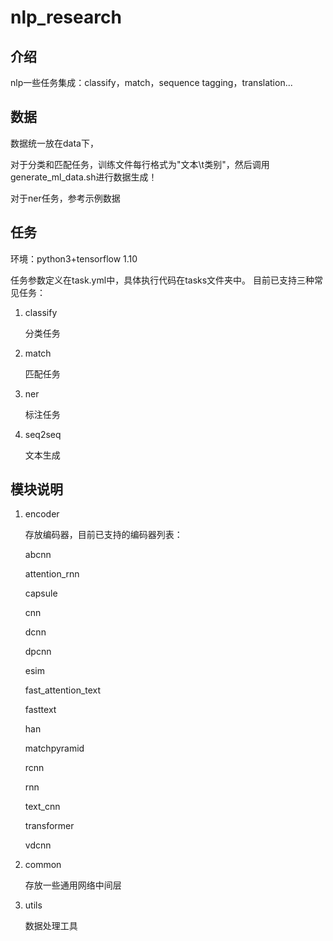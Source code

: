# nlp_research


## 介绍
nlp一些任务集成：classify，match，sequence tagging，translation...

## 数据
  数据统一放在data下，

  对于分类和匹配任务，训练文件每行格式为"文本\t类别"，然后调用generate_ml_data.sh进行数据生成！

  对于ner任务，参考示例数据

## 任务
环境：python3+tensorflow 1.10

任务参数定义在task.yml中，具体执行代码在tasks文件夹中。
目前已支持三种常见任务：

1. classify

    分类任务

2. match

    匹配任务

3. ner

    标注任务

4. seq2seq

    文本生成

## 模块说明

1. encoder

    存放编码器，目前已支持的编码器列表：
    
    abcnn
    
    attention_rnn
    
    capsule
    
    cnn
    
    dcnn
    
    dpcnn
    
    esim
    
    fast_attention_text
    
    fasttext
    
    han
    
    matchpyramid
    
    rcnn
    
    rnn
    
    text_cnn
    
    transformer
    
    vdcnn
    

2. common

    存放一些通用网络中间层

3. utils

    数据处理工具

